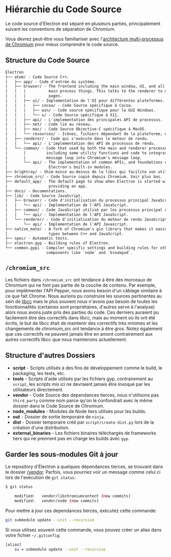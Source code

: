 # Hiérarchie du Code Source

Le code source d'Electron est séparé en plusieurs parties, principalement suivant les conventions de séparation de Chromium.

Vous devrez peut-être vous familiariser avec l'[architecture multi-processus de Chromium](https://dev.chromium.org/developers/design-documents/multi-process-architecture) pour mieux comprendre le code source.

## Structure du Code Source

```diff
Electron
├── atom/ - Code Source C++.
|   ├── app/ - Code d'entrée du système.
|   ├── browser/ - The frontend including the main window, UI, and all of the
|   |   |          main process things. This talks to the renderer to manage web
|   |   |          pages.
|   |   ├── ui/ - Implementation de l'UI pour différentes plateformes.
|   |   |   ├── cocoa/ - Code Source spécifique à Cocoa.
|   |   |   ├── win/ - Code source spécifique pour le GUI Windows.
|   |   |   └── x/ - Code Source spécifique à X11.
|   |   ├── api/ - L'implementation des principales API de processus.
|   |   ├── net/ - Code lié au réseau.
|   |   ├── mac/ - Code Source Objective-C spécifique à MacOS.
|   |   └── resources/ - Icônes, fichiers dépendant de la plateforme, etc.
|   ├── renderer/ - Code qui s'exécute dans le moteur de rendu.
|   |   └── api/ - L'implementation des API de processus de rendu.
|   └── common/ - Code that used by both the main and renderer processes,
|       |         including some utility functions and code to integrate node's
|       |         message loop into Chromium's message loop.
|       └── api/ - The implementation of common APIs, and foundations of
|                  Electron's built-in modules.
├── brightray/ - Shim mince au-dessus de la libcc qui facilite son utilisation.
├── chromium_src/ - Code Source copié depuis Chromium. Voir plus bas.
├── default_app/ - The default page to show when Electron is started without
|                  providing an app.
├── docs/ - Documentations.
├── lib/ - Code Source JavaScript.
|   ├── browser/ - Code d'initialisation du processus principal JavaScript.
|   |   └── api/ - Implementation de l'API JavaScript.
|   ├── common/ - Code JavaScript utilisé par les processus principal et le moteur de rendu
|   |   └── api/ - Implementation de l'API JavaScript.
|   └── renderer/ - Code d'initialisation du moteur de rendu JavaScript.
|       └── api/ - Implementation de l'API Javascript.
├── native_mate/ - A fork of Chromium's gin library that makes it easier to marshal
|                  types between C++ and JavaScript.
├── spec/ - Automatic tests.
├── electron.gyp - Building rules of Electron.
└── common.gypi - Compiler specific settings and building rules for other
                  components like `node` and `breakpad`.
```

## `/chromium_src`

Les fichiers dans `/chromium_src` ont tendance à être des morceaux de Chromium qui ne font pas partie de la couche de contenu. Par exemple, pour implémenter l'API Pepper, nous avons besoin d'un câblage similaire à ce que fait Chrome. Nous aurions pu construire les sources pertinentes au sein de [libcc](../glossary.md#libchromiumcontent) mais le plus souvent nous n'avons pas besoin de toutes les fonctionnalités (certaines sont propriétaires, d'autres serve à l'analyse) alors nous avons juste pris des parties du code. Ces derniers auraient pu facilement être des correctifs dans libcc, mais au moment où ils ont été écrits, le but de libcc était de maintenir des correctifs très minimes et les changements de chromium_src ont tendance à être gros. Notez également que ces correctifs ne peuvent jamais être en amont contrairement aux autres correctifs libcc que nous maintenons actuellement.

## Structure d'autres Dossiers

* **script** - Scripts utilisés à des fins de développement comme le build, le packaging, les tests, etc.
* **tools** - Scripts d'aide utilisés par les fichiers gyp, contrairement au `script`, les scripts mis ici ne devraient jamais être invoqué par les utilisateurs directement.
* **vendor** - Code Source des dependances tierces, nous n'utilisons pas `third_party` comme nom parce qu'on le confondrait avec le même dossier dans le Code Source de Chromium.
* **node_modules** - Modules de Node tiers utilisés pour les builds.
* **out** - Dossier de sortie temporaire de `ninja`.
* **dist** - Dossier temporaire créé par `script/create-dist.py` lors de la création d'une distribution.
* **external_binaries** - Les fichiers binaires téléchargés de frameworks tiers qui ne prennent pas en charge les builds avec `gyp`.

## Garder les sous-modules Git à jour

Le repository d'Electron a quelques dépendances tierces, se trouvant dans le dossier [/vendor](https://github.com/electron/electron/tree/master/vendor). Parfois, vous pourriez voir un message comme celui ci lors de l'exécution de `git status`:

```sh
$ git status

    modified:   vendor/libchromiumcontent (new commits)
    modified:   vendor/node (new commits)
```

Pour mettre à jour ces dependances tierces, exécutez cette commande:

```sh
git submodule update --init --recursive
```

Si vous utilisez souvent cette commande, vous pouvez créer un alias dans votre fichier `~/.gitconfig`:

```sh
[alias]
    su = submodule update --init --recursive
```